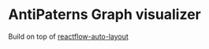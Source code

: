 # AntiPaterns Graph visualizer

Build on top of [reactflow-auto-layout](https://github.com/idootop/reactflow-auto-layout/tree/main)